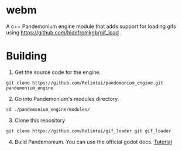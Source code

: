# webm

A c++ Pandemonium engine module that adds support for loading gifs using https://github.com/hidefromkgb/gif_load .

# Building

1. Get the source code for the engine.

``` git clone https://github.com/Relintai/pandemonium_engine.git pandemonium_engine ```

2. Go into Pandemonium's modules directory.

```
cd ./pandemonium_engine/modules/
```

3. Clone this repository

```
git clone https://github.com/Relintai/gif_loader.git gif_loader
```

4. Build Pandemonium. You can use the official godot docs. [Tutorial](https://docs.godotengine.org/en/latest/development/compiling/index.html)
